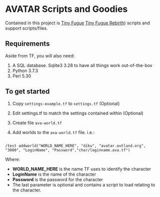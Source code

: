 # AVATAR Scripts and Goodies
Contained in this project is [Tiny Fugue](https://github.com/kruton/tinyfugue) [Tiny Fugue Rebirth](https://github.com/ingwarsw/tinyfugue)) scripts and support scripts/files.


## Requirements
Aside from TF, you will also need:

1. A SQL database. Sqlite3 3.28 to have all things work out-of-the-box
2. Python 3.7.3
3. Perl 5.30


## To get started

1. Copy `settings-example.tf` to `settings.tf` (Optional)
2. Edit settings.tf to match the settings contained within (Optional)

3. Create file `ava-world.tf`

4. Add worlds to the `ava-world.tf` file. i.e.:

```

/test addworld("WORLD_NAME_HERE", "diku", "avatar.outland.org", "3000", "LoginName", "Password","char/loginname.ava.tf")

```
Where:

* **WORLD_NAME_HERE** is the name TF uses to identify the character
* **LoginName** is the name of the character
* **Password** is the password for the character
* The last parameter is optional and contains a script to load relating to the character.
